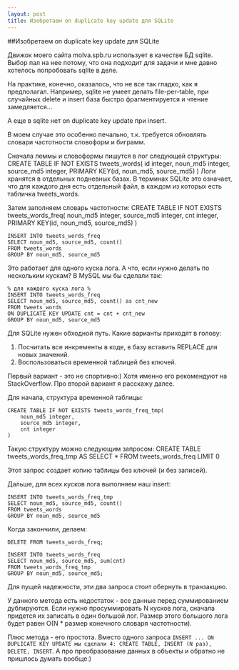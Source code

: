 ```yaml
---
layout: post
title: Изобретаем on duplicate key update для SQLite
---
```


##Изобретаем on duplicate key update для SQLite

Движок моего сайта molva.spb.ru использует в качестве БД sqlite. Выбор пал на нее потому, что она подходит для задачи и мне давно хотелось попробовать sqlite в деле.

На практике, конечно, оказалось, что не все так гладко, как я предполагал. Например, sqlite не умеет делать file-per-table, при случайных delete и insert база быстро фрагментируется и чтение замедляется...

А еще в sqlite нет on duplicate key update при insert.

В моем случае это особенно печально, т.к. требуется обновлять словари частотности словоформ и биграмм.

Сначала леммы и словоформы пишутся в лог следующей структуры:  
    CREATE TABLE IF NOT EXISTS tweets_words(
        id integer,
        noun_md5 integer,
        source_md5 integer,
        PRIMARY KEY(id, noun_md5, source_md5)
    )
Логи хранятся в отдельных подневных базах. В терминах SQLite это означает, что для каждого дня есть отдельный файл, в каждом из которых есть табличка tweets_words.

Затем заполняем словарь частотности:
    CREATE TABLE IF NOT EXISTS tweets_words_freq(
        noun_md5 integer,
        source_md5 integer,
        cnt integer,
        PRIMARY KEY(id, noun_md5, source_md5)
    )

    INSERT INTO tweets_words_freq
    SELECT noun_md5, source_md5, count() 
    FROM tweets_words
    GROUP BY noun_md5, source_md5

Это работает для одного куска лога. А что, если нужно делать по нескольким кускам?
В MySQL мы бы сделали так:

    % для каждого куска лога %
    INSERT INTO tweets_words_freq
    SELECT noun_md5, source_md5, count() as cnt_new
    FROM tweets_words
    ON DUPLICATE KEY UPDATE cnt = cnt + cnt_new
    GROUP BY noun_md5, source_md5

Для SQLite нужен обходной путь.
Какие варианты приходят в голову:
1) Посчитать все инкременты в коде, в базу вставить REPLACE для новых значений.
2) Воспользоваться временной таблицей без ключей.

Первый вариант - это не спортивно:) Хотя именно его рекомендуют на StackOverflow.
Про второй вариант я расскажу далее.

Для начала, структура временной таблицы:

    CREATE TABLE IF NOT EXISTS tweets_words_freq_tmp(
        noun_md5 integer,
        source_md5 integer,
        cnt integer
    )

Такую структуру можно следующим запросом:
     CREATE TABLE tweets_words_freq_tmp 
     AS SELECT * 
     FROM tweets_words_freq 
     LIMIT 0

Этот запрос создает копию таблицы без ключей (и без записей).

Дальше, для всех кусков лога выполняем наш insert:

    INSERT INTO tweets_words_freq_tmp
    SELECT noun_md5, source_md5, count() 
    FROM tweets_words
    GROUP BY noun_md5, source_md5

Когда закончили, делаем:

    DELETE FROM tweets_words_freq;

    INSERT INTO tweets_words_freq
    SELECT noun_md5, source_md5, sum(cnt) 
    FROM tweets_words_freq_tmp
    GROUP BY noun_md5, source_md5;

Для пущей надежности, эти два запроса стоит обернуть в транзакцию.

У данного метода есть недостаток - все данные перед суммированием дублируются. Если нужно просуммировать N кусков лога, сначала придется их записать в один большой лог. Размер этого большого лога будет равен O(N * размер конечного словаря частотности).

Плюс метода - его простота. Вместо одного запроса `INSERT ... ON DUPLICATE KEY UPDATE мы сделали 4: CREATE TABLE, INSERT (N раз), DELETE, INSERT`. А про преобразование данных в объекты и обратно не пришлось думать вообще:)
